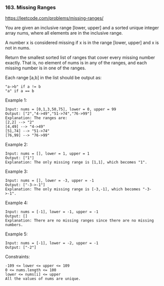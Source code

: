 ### 163. Missing Ranges

https://leetcode.com/problems/missing-ranges/

You are given an inclusive range [lower, upper] and a sorted unique integer array nums, where all elements are in the inclusive range.

A number x is considered missing if x is in the range [lower, upper] and x is not in nums.

Return the smallest sorted list of ranges that cover every missing number exactly. That is, no element of nums is in any of the ranges, and each missing number is in one of the ranges.

Each range [a,b] in the list should be output as:

    "a->b" if a != b
    "a" if a == b


Example 1:

    Input: nums = [0,1,3,50,75], lower = 0, upper = 99
    Output: ["2","4->49","51->74","76->99"]
    Explanation: The ranges are:
    [2,2] --> "2"
    [4,49] --> "4->49"
    [51,74] --> "51->74"
    [76,99] --> "76->99"
Example 2:

    Input: nums = [], lower = 1, upper = 1
    Output: ["1"]
    Explanation: The only missing range is [1,1], which becomes "1".
Example 3:

    Input: nums = [], lower = -3, upper = -1
    Output: ["-3->-1"]
    Explanation: The only missing range is [-3,-1], which becomes "-3->-1".
Example 4:

    Input: nums = [-1], lower = -1, upper = -1
    Output: []
    Explanation: There are no missing ranges since there are no missing numbers.
Example 5:

    Input: nums = [-1], lower = -2, upper = -1
    Output: ["-2"]


Constraints:

    -109 <= lower <= upper <= 109
    0 <= nums.length <= 100
    lower <= nums[i] <= upper
    All the values of nums are unique.